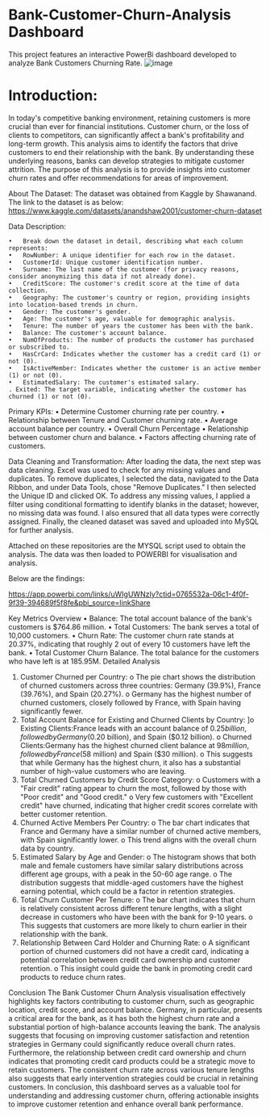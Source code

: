 # Bank-Customer-Churn-Analysis Dashboard
This project features an interactive PowerBi dashboard developed to analyze Bank Customers Churning Rate.
![image](https://github.com/user-attachments/assets/b1149248-f204-4308-a33e-ea3e66573da6)

# Introduction:

In today's competitive banking environment, retaining customers is more crucial than ever for financial institutions. Customer churn, or the loss of clients to competitors, can significantly affect a bank's profitability and long-term growth. This analysis aims to identify the factors that drive customers to end their relationship with the bank. By understanding these underlying reasons, banks can develop strategies to mitigate customer attrition. The purpose of this analysis is to provide insights into customer churn rates and offer recommendations for areas of improvement.


About The Dataset:
The dataset was obtained from  Kaggle by Shawanand. The link to the dataset is as below:
https://www.kaggle.com/datasets/anandshaw2001/customer-churn-dataset

Data Description:

    •	Break down the dataset in detail, describing what each column represents:
    •	RowNumber: A unique identifier for each row in the dataset.
    •	CustomerId: Unique customer identification number.
    •	Surname: The last name of the customer (for privacy reasons, consider anonymizing this data if not already done).
    •	CreditScore: The customer's credit score at the time of data collection.
    •	Geography: The customer's country or region, providing insights into location-based trends in churn.
    •	Gender: The customer's gender.
    •	Age: The customer's age, valuable for demographic analysis.
    •	Tenure: The number of years the customer has been with the bank.
    •	Balance: The customer's account balance.
    •	NumOfProducts: The number of products the customer has purchased or subscribed to.
    •	HasCrCard: Indicates whether the customer has a credit card (1) or not (0).
    •	IsActiveMember: Indicates whether the customer is an active member (1) or not (0).
    •	EstimatedSalary: The customer's estimated salary.
    . Exited: The target variable, indicating whether the customer has churned (1) or not (0).


Primary KPIs:
              •	Determine Customer churning rate per country.
              •	Relationship between Tenure and Customer churning rate.
              •	Average account balance per country.
              •	Overall Churn Percentage
              •	Relationship between customer churn and balance.
              •	Factors affecting churning rate of customers.


Data Cleaning and Transformation:
After loading the data, the next step was data cleaning. Excel was used to check for any missing values and duplicates. To remove duplicates, I selected the data, navigated to the Data Ribbon, and under Data Tools, chose "Remove Duplicates." I then selected the Unique ID and clicked OK. To address any missing values, I applied a filter using conditional formatting to identify blanks in the dataset; however, no missing data was found. I also ensured that all data types were correctly assigned. Finally, the cleaned dataset was saved and uploaded into MySQL for further analysis.

Attached on these repositories are the MYSQL script used to obtain the analysis.
The data was then loaded to POWERBI for visualisation and analysis.

Below are the findings:

https://app.powerbi.com/links/uWIgUWNzIy?ctid=0765532a-06c1-4f0f-9f39-394689f5f8fe&pbi_source=linkShare

Key Metrics Overview
          •	Balance: The total account balance of the bank's customers is $764.86 million.
          •	Total Customers: The bank serves a total of 10,000 customers.
          •	Churn Rate: The customer churn rate stands at 20.37%, indicating that roughly 2 out of every 10 customers have left the bank.
          •	Total Customer Churn Balance. The total balance for the customers who have left is at 185.95M. 
Detailed Analysis
1.	Customer Churned per Country:
      o	The pie chart shows the distribution of churned customers across three countries: Germany (39.9%), France (39.76%), and Spain (20.27%).
      o	Germany has the highest number of churned customers, closely followed by France, with Spain having significantly fewer.
2.	Total Account Balance for Existing and Churned Clients by Country:
     ]o	Existing Clients:France leads with an account balance of $0.25 billion, followed by Germany ($0.20 billion), and Spain ($0.12 billion).
      o	Churned Clients:Germany has the highest churned client balance at $98 million, followed by France ($58 million) and Spain ($30 million).
      o	This suggests that while Germany has the highest churn, it also has a substantial number of high-value customers who are leaving.
3.	Total Churned Customers by Credit Score Category:
      o	Customers with a "Fair credit" rating appear to churn the most, followed by those with "Poor credit" and "Good credit."
      o	Very few customers with "Excellent credit" have churned, indicating that higher credit scores correlate with better customer retention.
4.	Churned Active Members Per Country:
      o	The bar chart indicates that France and Germany have a similar number of churned active members, with Spain significantly lower.
      o	This trend aligns with the overall churn data by country.
5.	Estimated Salary by Age and Gender:
      o	The histogram shows that both male and female customers have similar salary distributions across different age groups, with a peak in the 50-60 age range.
      o	The distribution suggests that middle-aged customers have the highest earning potential, which could be a factor in retention strategies.
6.	Total Churn Customer Per Tenure:
      o	The bar chart indicates that churn is relatively consistent across different tenure lengths, with a slight decrease in customers who have been with the bank for 9-10 years.
      o	This suggests that customers are more likely to churn earlier in their relationship with the bank.
7.	Relationship Between Card Holder and Churning Rate:
      o	A significant portion of churned customers did not have a credit card, indicating a potential correlation between credit card ownership and customer retention.
      o	This insight could guide the bank in promoting credit card products to reduce churn rates.

Conclusion
The Bank Customer Churn Analysis visualisation effectively highlights key factors contributing to customer churn, such as geographic location, credit score, and account balance. Germany, in particular, presents a critical area for the bank, as it has both the highest churn rate and a substantial portion of high-balance accounts leaving the bank. The analysis suggests that focusing on improving customer satisfaction and retention strategies in Germany could significantly reduce overall churn rates.
Furthermore, the relationship between credit card ownership and churn indicates that promoting credit card products could be a strategic move to retain customers. The consistent churn rate across various tenure lengths also suggests that early intervention strategies could be crucial in retaining customers.
In conclusion, this dashboard serves as a valuable tool for understanding and addressing customer churn, offering actionable insights to improve customer retention and enhance overall bank performance.












